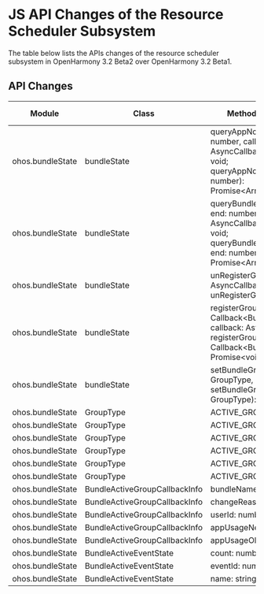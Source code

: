 # JS API Changes of the Resource Scheduler Subsystem

The table below lists the APIs changes of the resource scheduler subsystem in OpenHarmony 3.2 Beta2 over OpenHarmony 3.2 Beta1.

## API Changes

| Module| Class| Method/Attribute/Enumeration/Constant| Change Type|
|---|---|---|---|
| ohos.bundleState | bundleState | queryAppNotificationNumber(begin: number, end: number, callback: AsyncCallback\<Array\<BundleActiveEventState>>): void;<br>queryAppNotificationNumber(begin: number, end: number): Promise\<Array\<BundleActiveEventState>>; | Added|
| ohos.bundleState | bundleState | queryBundleActiveEventStates(begin: number, end: number, callback: AsyncCallback\<Array\<BundleActiveEventState>>): void;<br>queryBundleActiveEventStates(begin: number, end: number): Promise\<Array\<BundleActiveEventState>>; | Added|
| ohos.bundleState | bundleState | unRegisterGroupCallBack(callback: AsyncCallback\<void>): void;<br>unRegisterGroupCallBack(): Promise\<void>; | Added|
| ohos.bundleState | bundleState | registerGroupCallBack(callback: Callback\<BundleActiveGroupCallbackInfo>, callback: AsyncCallback\<void>): void;<br>registerGroupCallBack(callback: Callback\<BundleActiveGroupCallbackInfo>): Promise\<void>; | Added|
| ohos.bundleState | bundleState | setBundleGroup(bundleName: string, newGroup: GroupType, callback: AsyncCallback\<void>): void;<br>setBundleGroup(bundleName: string, newGroup: GroupType): Promise\<void>; | Added|
| ohos.bundleState | GroupType | ACTIVE_GROUP_NEVER = 60 | Added|
| ohos.bundleState | GroupType | ACTIVE_GROUP_LIMIT = 50 | Added|
| ohos.bundleState | GroupType | ACTIVE_GROUP_RARE = 40 | Added|
| ohos.bundleState | GroupType | ACTIVE_GROUP_FIXED = 30 | Added|
| ohos.bundleState | GroupType | ACTIVE_GROUP_DAILY = 20 | Added|
| ohos.bundleState | GroupType | ACTIVE_GROUP_ALIVE = 10 | Added|
| ohos.bundleState | BundleActiveGroupCallbackInfo | bundleName: string; | Added|
| ohos.bundleState | BundleActiveGroupCallbackInfo | changeReason: number; | Added|
| ohos.bundleState | BundleActiveGroupCallbackInfo | userId: number; | Added|
| ohos.bundleState | BundleActiveGroupCallbackInfo | appUsageNewGroup: number; | Added|
| ohos.bundleState | BundleActiveGroupCallbackInfo | appUsageOldGroup: number; | Added|
| ohos.bundleState | BundleActiveEventState | count: number; | Added|
| ohos.bundleState | BundleActiveEventState | eventId: number; | Added|
| ohos.bundleState | BundleActiveEventState | name: string; | Added|
